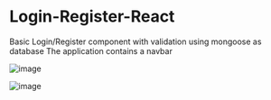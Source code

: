 # Login-Register-React
Basic Login/Register component with validation using mongoose as database
The application contains a navbar

![image](https://user-images.githubusercontent.com/52053790/63721782-f31fce00-c81f-11e9-8db6-8dea1b6d4f05.png)

![image](https://user-images.githubusercontent.com/52053790/63721852-1ea2b880-c820-11e9-8e31-70d28012e83b.png)



